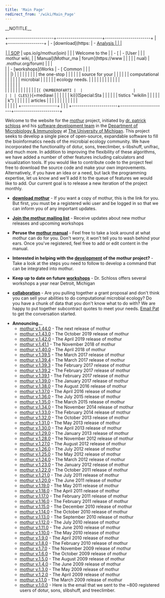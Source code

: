 ```yaml
---
title: 'Main Page'
redirect_from: '/wiki/Main_Page'
---
```

\_\_NOTITLE\_\_

+-----------------------+-----------------------+-----------------------+
| +------------------+  | -   [download](https: | -   [Analysis         |
| | <div style="font |  | //github.com/mothur/m |     examples](Analysi |
| | -size:162%; bord |  | othur/releases/latest | s_examples |
| | er:none; margin: |  | )                     | )                     |
| | 0; padding:.1em; |  | -   [ MiSeq           | -   [Mailing          |
| |  color:#000;">   |  |     SOP](MiSeq_SOP "w |     list](https://gro |
| |                  |  | ikilink")             | ups.io/g/mothur/join) |
| | Welcome to the   |  | -   [                 | -   [User             |
| | mothur wiki,     |  |     Manual](Mothur_ma |     forum](https://www |
| |                  |  | nual)      | .mothur.org/forum)    |
| | </div>           |  | -   [workshops](Works | -   [ Common          |
| | <div style="top: |  | hops)      |     Questions](Freque |
| | +0.2em; font-siz |  |                       | ntly_asked_questions  |
| | e:95%;">         |  |                       |)           |
| |                  |  |                       |                       |
| | the one-stop     |  |                       |                       |
| | source for your  |  |                       |                       |
| | computational    |  |                       |                       |
| | microbial        |  |                       |                       |
| | ecology needs.   |  |                       |                       |
| |                  |  |                       |                       |
| | </div>           |  |                       |                       |
| | <div id="article |  |                       |                       |
| | count" style="wi |  |                       |                       |
| | dth:100%; text-a |  |                       |                       |
| | lign:center; fon |  |                       |                       |
| | t-size:85%;">    |  |                       |                       |
| |                  |  |                       |                       |
| | [`{ {NUMBEROFARTI |  |                       |                       |
| | CLES}}`{=mediawi |  |                       |                       |
| | ki}](Special:Sta |  |                       |                       |
| | tistics "wikilin |  |                       |                       |
| | k")              |  |                       |                       |
| | articles         |  |                       |                       |
| |                  |  |                       |                       |
| | </div>           |  |                       |                       |
| +------------------+  |                       |                       |
+-----------------------+-----------------------+-----------------------+

Welcome to the website for the [ mothur](Main_Page) project,
initiated by [dr. patrick schloss](https://www.mothur.org) and his
[software development team](software_development_team) in the
[Department of Microbiology &
Immunology](https://www.med.umich.edu/microbio/) at [The University of
Michigan](https://www.umich.edu). This project seeks to develop a single
piece of open-source, expandable software to fill the bioinformatics
needs of the microbial ecology community. We have incorporated the
functionality of dotur, sons, treeclimber, s-libshuff, unifrac, and much
more. In addition to improving the flexibility of these algorithms, we
have added a number of other features including calculators and
visualization tools. If you would like to contribute code to the project
feel free to download the source code and make your own improvements.
Alternatively, if you have an idea or a need, but lack the programming
expertise, let us know and we\'ll add it to the queue of features we
would like to add. Our current goal is to release a new iteration of the
project monthly.

-   **[download mothur](Download_mothur)** - If you want a
    copy of mothur, this is the link for you. But first, you must be a
    registered wiki user and be logged in so that we can inform you of
    any important updates.

<!-- -->

-   **[Join the mothur mailing
    list](https://groups.io/g/mothur/join)** - Receive updates about new
    mothur releases and upcoming workshops

<!-- -->

-   **Peruse the [mothur manual](mothur_manual)** - Feel free
    to take a look around at what mothur can do for you. Don\'t worry,
    it won\'t tell you to wash behind your ears. Once you\'ve
    registered, feel free to add or edit content in the manual.

<!-- -->

-   **Interested in helping with the [
    development](software_development) of the mothur
    project?** - Take a look at the steps you need to follow to develop
    a command that can be integrated into mothur.

<!-- -->

-   **Keep up to date on future [workshops](workshops)** -
    Dr. Schloss offers several workshops a year near Detroit, Michigan

<!-- -->

-   **[collaboration](Collaboration)** - Are you pulling
    together a grant proposal and don\'t think you can sell your
    abilities to do computational microbial ecology? Do you have a chunk
    of data that you don\'t know what to do with? We are happy to put
    together subcontract quotes to meet your needs. [ Email
    Pat](Special:EmailUser/Pschloss) to get the conversation
    started.

<!-- -->

-   **Announcing\...**
    -   [mothur
        v.1.44.0](https://github.com/mothur/mothur/releases/tag/v1.44.0) -
        The next release of mothur
    -   [mothur
        v.1.43.0](https://github.com/mothur/mothur/releases/tag/v.1.43.0) -
        The October 2019 release of mothur
    -   [mothur
        v.1.42.0](https://github.com/mothur/mothur/releases/tag/v1.42.0) -
        The April 2019 release of mothur
    -   [mothur
        v.1.41.1](https://github.com/mothur/mothur/releases/tag/v.1.41.1) -
        The November 2018 of mothur
    -   [mothur
        v.1.40.0](https://github.com/mothur/mothur/releases/tag/v1.40.0) -
        The April 2018 of mothur
    -   [mothur
        v.1.39.5](https://github.com/mothur/mothur/releases/tag/v1.39.5) -
        The March 2017 release of mothur
    -   [mothur
        v.1.39.4](https://github.com/mothur/mothur/releases/tag/v1.39.4) -
        The March 2017 release of mothur
    -   [mothur
        v.1.39.3](https://github.com/mothur/mothur/releases/tag/v1.39.3) -
        The February 2017 release of mothur
    -   [mothur
        v.1.39.2](https://github.com/mothur/mothur/releases/tag/v1.39.2) -
        The February 2017 release of mothur
    -   [mothur
        v.1.39.1](https://github.com/mothur/mothur/releases/tag/v1.39.1) -
        The February 2017 release of mothur
    -   [mothur
        v.1.39.0](https://github.com/mothur/mothur/releases/tag/v1.39.0) -
        The January 2017 release of mothur
    -   [mothur
        v.1.38.0](https://github.com/mothur/mothur/releases/tag/v1.38.1) -
        The August 2016 release of mothur
    -   [mothur
        v.1.37.0](https://github.com/mothur/mothur/releases/tag/v1.37.0) -
        The April 2016 release of mothur
    -   [mothur v.1.36.0](mothur_v.1.36.0) - The July 2015
        release of mothur
    -   [mothur v.1.35.0](mothur_v.1.35.0) - The March 2015
        release of mothur
    -   [mothur v.1.34.0](mothur_v.1.34.0) - The November
        2014 release of mothur
    -   [mothur v.1.33.0](mothur_v.1.33.0) - The February
        2014 release of mothur
    -   [mothur v.1.32.0](mothur_v.1.32.0) - The October 2013
        release of mothur
    -   [mothur v.1.31.0](mothur_v.1.31.0) - The May 2013
        release of mothur
    -   [mothur v.1.30.0](mothur_v.1.30.0) - The April 2013
        release of mothur
    -   [mothur v.1.29.0](mothur_v.1.29.0) - The January 2013
        release of mothur
    -   [mothur v.1.28.0](mothur_v.1.28.0) - The November
        2012 release of mothur
    -   [mothur v.1.27.0](mothur_v.1.27.0) - The August 2012
        release of mothur
    -   [mothur v.1.26.0](mothur_v.1.26.0) - The July 2012
        release of mothur
    -   [mothur v.1.25.0](mothur_v.1.25.0) - The May 2012
        release of mothur
    -   [mothur v.1.24.0](mothur_v.1.24.0) - The March 2012
        release of mothur
    -   [mothur v.1.23.0](mothur_v.1.23.0) - The January 2012
        release of mothur
    -   [mothur v.1.22.0](mothur_v.1.22.0) - The October 2011
        release of mothur
    -   [mothur v.1.21.0](mothur_v.1.21.0) - The July 2011
        release of mothur
    -   [mothur v.1.20.0](mothur_v.1.20.0) - The June 2011
        release of mothur
    -   [mothur v.1.19.0](mothur_v.1.19.0) - The May 2011
        release of mothur
    -   [mothur v.1.18.0](mothur_v.1.18.0) - The April 2011
        release of mothur
    -   [mothur v.1.17.0](mothur_v.1.17.0) - The February
        2011 release of mothur
    -   [mothur v.1.16.0](mothur_v.1.16.0) - The February
        2011 release of mothur
    -   [mothur v.1.15.0](mothur_v.1.15.0) - The December
        2010 release of mothur
    -   [mothur v.1.14.0](mothur_v.1.14.0) - The October 2010
        release of mothur
    -   [mothur v.1.13.0](mothur_v.1.13.0) - The September
        2010 release of mothur
    -   [mothur v.1.12.0](mothur_v.1.12.0) - The July 2010
        release of mothur
    -   [mothur v.1.11.0](mothur_v.1.11.0) - The June 2010
        release of mothur
    -   [mothur v.1.10.0](mothur_v.1.10.0) - The May 2010
        release of mothur
    -   [mothur v.1.9.0](mothur_v.1.9.0) - The April 2010
        release of mothur
    -   [mothur v.1.8.0](mothur_v.1.8.0) - The February 2010
        release of mothur
    -   [mothur v.1.7.0](mothur_v.1.7.0) - The November 2009
        release of mothur
    -   [mothur v.1.6.0](mothur_v.1.6.0) - The October 2009
        release of mothur
    -   [mothur v.1.5.0](mothur_v.1.5.0) - The August 2009
        release of mothur
    -   [mothur v.1.4.0](mothur_v.1.4.0) - The June 2009
        release of mothur
    -   [mothur v.1.3.0](mothur_v.1.3.0) - The May 2009
        release of mothur
    -   [mothur v.1.2.0](mothur_v.1.2.0) - The April 2009
        release of mothur
    -   [mothur v.1.1.0](mothur_v.1.1.0) - The March 2009
        release of mothur
    -   [mothur v.1.0.0](mothur_v.1.0.0) - Here is the email
        that we sent to the \~800 registered users of dotur, sons,
        slibshuff, and treeclimber.
